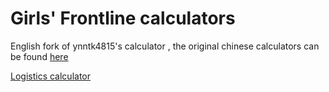 # Girls' Frontline calculators
English fork of ynntk4815's calculator , the original chinese calculators can be found [here](https://ynntk4815.github.io/gf/)

[Logistics calculator](https://KSVKovrov.github.io/gf/main.html)
